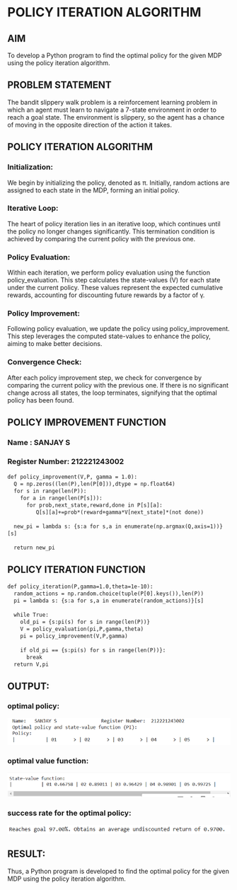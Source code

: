 # POLICY ITERATION ALGORITHM

## AIM
To develop a Python program to find the optimal policy for the given MDP using the policy iteration algorithm.

## PROBLEM STATEMENT
The bandit slippery walk problem is a reinforcement learning problem in which an agent must learn to navigate a 7-state environment in order to reach a goal state. The environment is slippery, so the agent has a chance of moving in the opposite direction of the action it takes.

## POLICY ITERATION ALGORITHM
### Initialization:
We begin by initializing the policy, denoted as π. Initially, random actions are assigned to each state in the MDP, forming an initial policy.

### Iterative Loop:
The heart of policy iteration lies in an iterative loop, which continues until the policy no longer changes significantly. This termination condition is achieved by comparing the current policy with the previous one.

### Policy Evaluation:
Within each iteration, we perform policy evaluation using the function policy_evaluation. This step calculates the state-values (V) for each state under the current policy. These values represent the expected cumulative rewards, accounting for discounting future rewards by a factor of γ.

### Policy Improvement:
Following policy evaluation, we update the policy using policy_improvement. This step leverages the computed state-values to enhance the policy, aiming to make better decisions.

### Convergence Check:
After each policy improvement step, we check for convergence by comparing the current policy with the previous one. If there is no significant change across all states, the loop terminates, signifying that the optimal policy has been found.

## POLICY IMPROVEMENT FUNCTION
### Name : SANJAY S
### Register Number: 212221243002

```
def policy_improvement(V,P, gamma = 1.0):
  Q = np.zeros((len(P),len(P[0])),dtype = np.float64)
  for s in range(len(P)):
    for a in range(len(P[s])):
      for prob,next_state,reward,done in P[s][a]:
         Q[s][a]+=prob*(reward+gamma*V[next_state]*(not done))

  new_pi = lambda s: {s:a for s,a in enumerate(np.argmax(Q,axis=1))}[s]

  return new_pi
```

## POLICY ITERATION FUNCTION


```
def policy_iteration(P,gamma=1.0,theta=1e-10):
  random_actions = np.random.choice(tuple(P[0].keys()),len(P))
  pi = lambda s: {s:a for s,a in enumerate(random_actions)}[s]

  while True:
    old_pi = {s:pi(s) for s in range(len(P))}
    V = policy_evaluation(pi,P,gamma,theta)
    pi = policy_improvement(V,P,gamma)

    if old_pi == {s:pi(s) for s in range(len(P))}:
      break
  return V,pi
```

## OUTPUT:

### optimal policy:
![alt text](o1.png)
### optimal value function:
![alt text](o2.png)
### success rate for the optimal policy:
![alt text](o3.png)


## RESULT:

Thus, a Python program is developed to find the optimal policy for the given MDP using the policy iteration algorithm.


